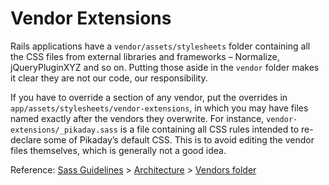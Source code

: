 # Vendor Extensions

Rails applications have a `vendor/assets/stylesheets` folder containing all the CSS files from external libraries and frameworks – Normalize, jQueryPluginXYZ and so on.
Putting those aside in the `vendor` folder makes it clear they are not our code, our responsibility.

If you have to override a section of any vendor, put the overrides in `app/assets/stylesheets/vendor-extensions`, in which you may have files named exactly after the vendors they overwrite.
For instance, `vendor-extensions/_pikaday.sass` is a file containing all CSS rules intended to re-declare some of Pikaday’s default CSS. This is to avoid editing the vendor files themselves, which is generally not a good idea.

Reference: [Sass Guidelines](http://sass-guidelin.es/) > [Architecture](http://sass-guidelin.es/#architecture) > [Vendors folder](http://sass-guidelin.es/#vendors-folder)
